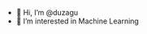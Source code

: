 - 👋 Hi, I’m @duzagu
- 👀 I’m interested in Machine Learning

<!---
duzagu/duzagu is a ✨ special ✨ repository because its `README.md` (this file) appears on your GitHub profile.
You can click the Preview link to take a look at your changes.
--->
